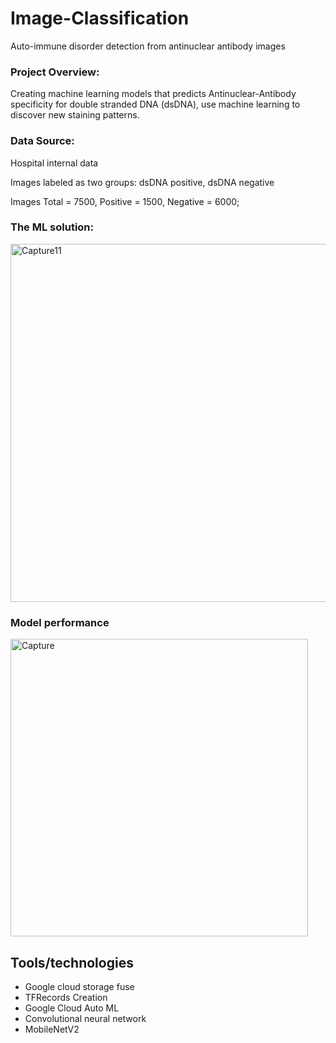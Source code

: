 # Image-Classification
Auto-immune disorder detection from antinuclear antibody images


### Project Overview:
Creating machine learning models that predicts Antinuclear-Antibody specificity for double stranded DNA (dsDNA), use machine learning to discover new staining patterns.



###  Data Source:
Hospital internal data 

Images labeled as two groups: dsDNA positive, dsDNA negative

Images Total = 7500, Positive = 1500, Negative = 6000;



###  The ML solution:
<img width="573" alt="Capture11" src="https://user-images.githubusercontent.com/38533045/232237044-fc9d2ad4-3959-43dd-9944-f67b71541dc6.PNG">


### Model performance
<img width="476" alt="Capture" src="https://user-images.githubusercontent.com/38533045/232637591-5c89b1b4-f692-4ad4-ac51-1dfed4f9466c.PNG">


## Tools/technologies 

* Google cloud storage fuse
* TFRecords Creation
* Google Cloud Auto ML
* Convolutional neural network
* MobileNetV2








